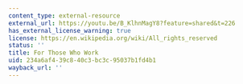 ```yaml
---
content_type: external-resource
external_url: https://youtu.be/B_KlhnMagY8?feature=shared&t=226
has_external_license_warning: true
license: https://en.wikipedia.org/wiki/All_rights_reserved
status: ''
title: For Those Who Work
uid: 234a6af4-39c8-40c3-bc3c-95037b1fd4b1
wayback_url: ''
---
```

